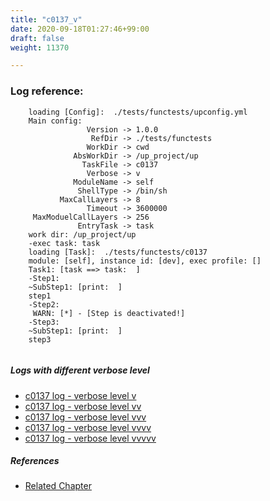 ```yaml
---
title: "c0137_v"
date: 2020-09-18T01:27:46+99:00
draft: false
weight: 11370

---
```


### Log reference: <no value>

```
    loading [Config]:  ./tests/functests/upconfig.yml
    Main config:
                 Version -> 1.0.0
                  RefDir -> ./tests/functests
                 WorkDir -> cwd
              AbsWorkDir -> /up_project/up
                TaskFile -> c0137
                 Verbose -> v
              ModuleName -> self
               ShellType -> /bin/sh
           MaxCallLayers -> 8
                 Timeout -> 3600000
     MaxModuelCallLayers -> 256
               EntryTask -> task
    work dir: /up_project/up
    -exec task: task
    loading [Task]:  ./tests/functests/c0137
    module: [self], instance id: [dev], exec profile: []
    Task1: [task ==> task:  ]
    -Step1:
    ~SubStep1: [print:  ]
    step1
    -Step2:
     WARN: [*] - [Step is deactivated!]
    -Step3:
    ~SubStep1: [print:  ]
    step3
    
```

##### Logs with different verbose level
* [c0137 log - verbose level v](../../logs/c0137_v)
* [c0137 log - verbose level vv](../../logs/c0137_vv)
* [c0137 log - verbose level vvv](../../logs/c0137_vvv)
* [c0137 log - verbose level vvvv](../../logs/c0137_vvvv)
* [c0137 log - verbose level vvvvv](../../logs/c0137_vvvvv)

##### References
* [Related Chapter](../../test-debug/c0137)
